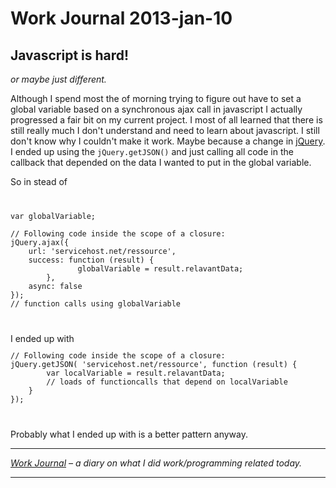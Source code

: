 # Work Journal 2013-jan-10

<h2>Javascript is hard!</h2>
<em>or maybe just different.</em>

Although I spend most the of morning trying to figure out have to set a global variable based on a synchronous ajax call in javascript I actually progressed a fair bit on my current project. I most of all learned that there is still really much I don't understand and need to learn about javascript. 
I still don't know why I couldn't make it work. Maybe because a change in <a href="http://stackoverflow.com/questions/11448011/jquery-ajax-async-deprecated-what-now">jQuery</a>. 
I ended up using the <code>jQuery.getJSON()</code> and just calling all code in the callback that depended on the data I wanted to put in the global variable.

So in stead of 
<code>
<pre>
var globalVariable;

// Following code inside the scope of a closure:
jQuery.ajax({
	url: 'servicehost.net/ressource',
	success: function (result) { 
               globalVariable = result.relavantData; 
        },
	async: false
});
// function calls using globalVariable
</pre> 
</code>
I ended up with 
<code>
<pre>
// Following code inside the scope of a closure:
jQuery.getJSON( 'servicehost.net/ressource', function (result) { 
		var localVariable = result.relavantData; 
		// loads of functioncalls that depend on localVariable
	}
});  
</pre> 
</code>

Probably what I ended up with is a better pattern anyway.

<hr />

<em><a href="http://localhost:52535/blog/work-journal-what-workprogramming-related-did-i-learn-today/">Work Journal</a> – a diary on what I did work/programming related today.</em>

<hr />
